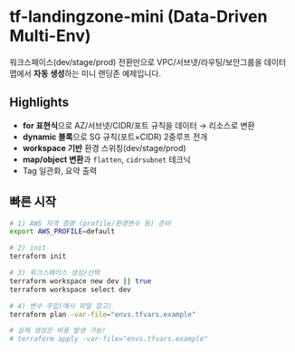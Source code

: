 # tf-landingzone-mini (Data-Driven Multi-Env)

워크스페이스(dev/stage/prod) 전환만으로 VPC/서브넷/라우팅/보안그룹을
데이터 맵에서 **자동 생성**하는 미니 랜딩존 예제입니다.

## Highlights
- **for 표현식**으로 AZ/서브넷/CIDR/포트 규칙을 데이터 → 리소스로 변환
- **dynamic 블록**으로 SG 규칙(포트×CIDR) 2중루프 전개
- **workspace 기반** 환경 스위칭(dev/stage/prod)
- **map/object 변환**과 `flatten`, `cidrsubnet` 테크닉
- Tag 일관화, 요약 출력

## 빠른 시작
```bash
# 1) AWS 자격 증명 (profile/환경변수 등) 준비
export AWS_PROFILE=default

# 2) init
terraform init

# 3) 워크스페이스 생성/선택
terraform workspace new dev || true
terraform workspace select dev

# 4) 변수 주입(예시 파일 참고)
terraform plan -var-file="envs.tfvars.example"

# 실제 생성은 비용 발생 가능!
# terraform apply -var-file="envs.tfvars.example"
